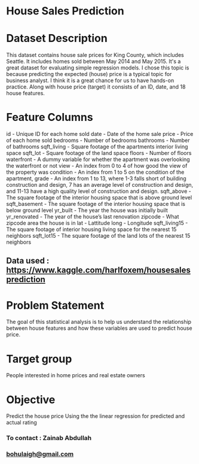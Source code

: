 # House Sales Prediction

# Dataset Description

This dataset contains house sale prices for King County, which includes Seattle. It includes homes sold between May 2014 and May 2015.
It's a great dataset for evaluating simple regression models.
I chose this topic is because predicting the expected (house) price is a typical topic for business analyst. I think it is a great chance for us to have hands-on practice.
Along with house price (target) it consists of an ID, date, and 18 house features.

# Feature Columns

id - Unique ID for each home sold
date - Date of the home sale
price - Price of each home sold
bedrooms - Number of bedrooms
bathrooms - Number of bathrooms
sqft_living - Square footage of the apartments interior living space
sqft_lot - Square footage of the land space
floors - Number of floors
waterfront - A dummy variable for whether the apartment was overlooking the waterfront or not
view - An index from 0 to 4 of how good the view of the property was
condition - An index from 1 to 5 on the condition of the apartment,
grade - An index from 1 to 13, where 1-3 falls short of building construction and design, 7 has an average level of
construction and design, and 11-13 have a high quality level of construction and design.
sqft_above - The square footage of the interior housing space that is above ground level
sqft_basement - The square footage of the interior housing space that is below ground level
yr_built - The year the house was initially built
yr_renovated - The year of the house’s last renovation
zipcode - What zipcode area the house is in
lat - Lattitude
long - Longitude
sqft_living15 - The square footage of interior housing living space for the nearest 15 neighbors
sqft_lot15 - The square footage of the land lots of the nearest 15 neighbors

## Data used : https://www.kaggle.com/harlfoxem/housesalesprediction

# Problem Statement

The goal of this statistical analysis is to help us understand the relationship between house features and how these variables are used to predict house price.

# Target group

People interested in home prices and real estate owners

# Objective
Predict the house price
Using the the linear regression for predicted and actual rating


### To contact  : Zainab Abdullah 
### bohulaigh@gmail.com
